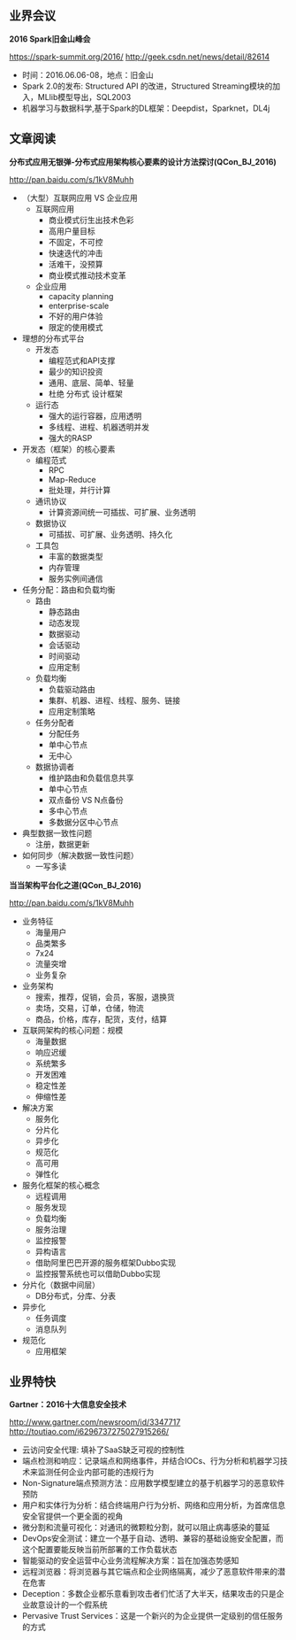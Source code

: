 ## 业界会议

**2016 Spark旧金山峰会**

https://spark-summit.org/2016/
http://geek.csdn.net/news/detail/82614
* 时间：2016.06.06-08，地点：旧金山
* Spark 2.0的发布: Structured API 的改进，Structured Streaming模块的加入，MLlib模型导出，SQL2003
* 机器学习与数据科学,基于Spark的DL框架：Deepdist，Sparknet，DL4j


##  文章阅读


**分布式应用无银弹-分布式应用架构核心要素的设计方法探讨(QCon_BJ_2016)**

http://pan.baidu.com/s/1kV8Muhh
* （大型）互联网应用 VS 企业应用
   * 互联网应用
      * 商业模式衍生出技术色彩
      * 高用户量目标
      * 不固定，不可控
      * 快速迭代的冲击
      * 活难干，没预算
      * 商业模式推动技术变革
   * 企业应用
      * capacity planning
      * enterprise-scale
      * 不好的用户体验
      * 限定的使用模式
* 理想的分布式平台
   * 开发态
      * 编程范式和API支撑
      * 最少的知识投资
      * 通用、底层、简单、轻量
      * 杜绝 分布式 设计框架
   * 运行态
      * 强大的运行容器，应用透明
      * 多线程、进程、机器透明并发
      * 强大的RASP
* 开发态（框架）的核心要素
   * 编程范式
      * RPC
      * Map-Reduce
      * 批处理，并行计算
   * 通讯协议
      * 计算资源间统一可插拔、可扩展、业务透明
   * 数据协议
      * 可插拔、可扩展、业务透明、持久化
   * 工具包
      * 丰富的数据类型
      * 内存管理
      * 服务实例间通信
* 任务分配：路由和负载均衡
   * 路由
      * 静态路由
      * 动态发现
      * 数据驱动
      * 会话驱动
      * 时间驱动
      * 应用定制
   * 负载均衡
      * 负载驱动路由
      * 集群、机器、进程、线程、服务、链接
      * 应用定制策略
   * 任务分配者
      * 分配任务
      * 单中心节点
      * 无中心
   * 数据协调者
      * 维护路由和负载信息共享
      * 单中心节点
      * 双点备份 VS N点备份
      * 多中心节点
      * 多数据分区中心节点
* 典型数据一致性问题
   * 注册，数据更新
* 如何同步（解决数据一致性问题）
   * 一写多读

   
**当当架构平台化之道(QCon_BJ_2016)**

http://pan.baidu.com/s/1kV8Muhh
* 业务特征
   * 海量用户
   * 品类繁多
   * 7x24
   * 流量突增
   * 业务复杂
* 业务架构
   * 搜索，推荐，促销，会员，客服，退换货
   * 卖场，交易，订单，仓储，物流
   * 商品，价格，库存，配货，支付，结算
* 互联网架构的核心问题：规模
   * 海量数据
   * 响应迟缓
   * 系统繁多
   * 开发困难
   * 稳定性差
   * 伸缩性差
* 解决方案
   * 服务化
   * 分片化
   * 异步化
   * 规范化
   * 高可用
   * 弹性化
* 服务化框架的核心概念
   * 远程调用
   * 服务发现
   * 负载均衡
   * 服务治理
   * 监控报警
   * 异构语言
   * 借助阿里巴巴开源的服务框架Dubbo实现
   * 监控报警系统也可以借助Dubbo实现
* 分片化（数据中间层）
   * DB分布式，分库、分表
* 异步化
   * 任务调度
   * 消息队列
* 规范化
   * 应用框架


## 业界特快

**Gartner：2016十大信息安全技术**

http://www.gartner.com/newsroom/id/3347717
http://toutiao.com/i6296737275027915266/
* 云访问安全代理: 填补了SaaS缺乏可视的控制性
* 端点检测和响应：记录端点和网络事件，并结合IOCs、行为分析和机器学习技术来监测任何企业内部可能的违规行为
* Non-Signature端点预测方法：应用数学模型建立的基于机器学习的恶意软件预防
* 用户和实体行为分析：结合终端用户行为分析、网络和应用分析，为首席信息安全官提供一个更全面的视角
* 微分割和流量可视化：对通讯的微颗粒分割，就可以阻止病毒感染的蔓延
* DevOps安全测试：建立一个基于自动、透明、兼容的基础设施安全配置，而这个配置要能反映当前所部署的工作负载状态
* 智能驱动的安全运营中心业务流程解决方案：旨在加强态势感知
* 远程浏览器：将浏览器与其它端点和企业网络隔离，减少了恶意软件带来的潜在危害
* Deception：多数企业都乐意看到攻击者们忙活了大半天，结果攻击的只是企业故意设计的一个假系统
* Pervasive Trust Services：这是一个新兴的为企业提供一定级别的信任服务的方式